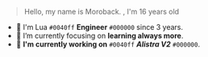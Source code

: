 > Hello, my name is Moroback. , I'm 16 years old

- 🔭 I'm Lua `#0040ff` **Engineer** `#000000` since 3 years.
- 🌱 I’m currently focusing on **learning always more**.
- 🔩 **I'm currently working on** `#0040ff` ***Alistra V2*** `#000000`.

<!---
Moroback/Moroback is a ✨ special ✨ repository because its `README.md` (this file) appears on your GitHub profile.
You can click the Preview link to take a look at your changes.
--->
